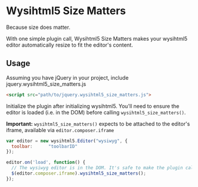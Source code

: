 # Wysihtml5 Size Matters
Because size does matter.

With one simple plugin call, Wysihtml5 Size Matters makes your wysihtml5 editor automatically resize to fit the editor's content.

## Usage
Assuming you have jQuery in your project, include jquery.wysihtml5_size_matters.js

```html
<script src="path/to/jquery.wysihtml5_size_matters.js">
```

Initialize the plugin after initializing wysihtml5. You'll need to ensure the editor is loaded (i.e. in the DOM) before calling `wysihtml5_size_matters()`.

**Important:** `wysihtml5_size_matters()` expects to be attached to the editor's iframe, available via `editor.composer.iframe`

```js
var editor = new wysihtml5.Editor("wysiwyg", {
  toolbar:      "toolbarID"
});

editor.on('load', function() {
  // The wysiwyg editor is in the DOM. It's safe to make the plugin call
  $(editor.composer.iframe).wysihtml5_size_matters();
});
```
